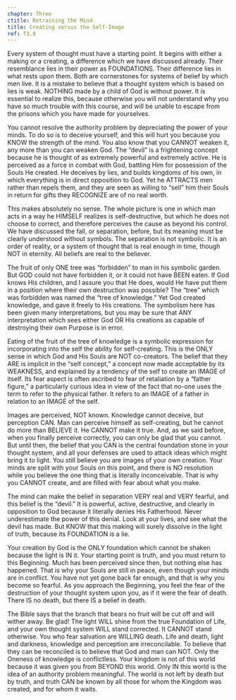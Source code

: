 ```yaml
---
chapter: Three
ctitle: Retraining the Mind
title: Creating versus the Self-Image
ref: T3.8
---
```


Every system of thought must have a starting point. It begins with
either a making or a creating, a difference which we have discussed
already. Their resemblance lies in their power as FOUNDATIONS. Their
difference lies in what rests upon them. Both are cornerstones for
systems of belief by which men live. It is a mistake to believe that a
thought system which is based on lies is weak. NOTHING made by a child
of God is without power. It is essential to realize this, because
otherwise you will not understand why you have so much trouble with this
course, and will be unable to escape from the prisons which you have
made for yourselves.

You cannot resolve the authority problem by depreciating the power of
your minds. To do so is to deceive yourself, and this will hurt you
because you KNOW the strength of the mind. You also know that you CANNOT
weaken it, any more than you can weaken God. The “devil” is a
frightening concept because he is thought of as extremely powerful and
extremely active. He is perceived as a force in combat with God,
battling Him for possession of the Souls He created. He
deceives by lies, and builds kingdoms of his own, in which everything is
in direct opposition to God. Yet he ATTRACTS men rather than repels
them, and they are seen as willing to “sell” him their Souls in return
for gifts they RECOGNIZE are of no real worth.

This makes absolutely no sense. The whole picture is one in which man
acts in a way he HIMSELF realizes is self-destructive, but which he does
not choose to correct, and therefore perceives the cause as beyond his
control. We have discussed the fall, or separation, before, but its
meaning must be clearly understood without symbols. The separation is
not symbolic. It is an order of reality, or a system of thought that is
real enough in time, though NOT in eternity. All beliefs are real to the
believer.

The fruit of only ONE tree was “forbidden” to man in his symbolic
garden. But GOD could not have forbidden it, or it could not have BEEN
eaten. If God knows His children, and I assure you that He does, would
He have put them in a position where their own destruction was possible?
The “tree” which was forbidden was named the “tree of knowledge.” Yet
God created knowledge, and gave it freely to His creations. The
symbolism here has been given many interpretations, but you may be sure
that ANY interpretation which sees either God OR His creations as
capable of destroying their own Purpose is in error.

Eating of the fruit of the tree of knowledge is a symbolic expression
for incorporating into the self the ability for self-creating. This is
the ONLY sense in which God and His Souls are NOT co-creators. The
belief that they ARE is implicit in the “self concept,” a concept now
made acceptable by its WEAKNESS, and explained by a tendency of the self
to create an IMAGE of itself. Its fear aspect is often ascribed to fear
of retaliation by a “father figure,” a particularly curious idea in view
of the fact that no-one uses the term to refer to the physical father.
It refers to an IMAGE of a father in relation to an IMAGE of the self.

Images are perceived, NOT known. Knowledge cannot deceive, but
perception CAN. Man can perceive himself as self-creating, but he cannot
do more than BELIEVE it. He CANNOT make it true. And, as we said before,
when you finally perceive correctly, you can only be glad that you
cannot. But until then, the belief that you CAN
is the central foundation stone in your thought system, and all your
defenses are used to attack ideas which might bring it to light. You
still believe you are images of your own creation. Your minds are split
with your Souls on this point, and there is NO resolution while you
believe the one thing that is literally inconceivable. That is why you
CANNOT create, and are filled with fear about what you make.

The mind can make the belief in separation VERY real and VERY fearful,
and this belief is the “devil.” It is powerful, active, destructive, and
clearly in opposition to God because it literally denies His Fatherhood.
Never underestimate the power of this denial. Look at your lives, and
see what the devil has made. But KNOW that this making will surely
dissolve in the light of truth, because its FOUNDATION is a lie.

Your creation by God is the ONLY foundation which cannot be shaken
because the light is IN it. Your starting point is truth, and you must
return to this Beginning. Much has been perceived since then, but
nothing else has happened. That is why your Souls are still in peace,
even though your minds are in conflict. You have not yet gone back far
enough, and that is why you become so fearful. As you approach the
Beginning, you feel the fear of the destruction of your thought system
upon you, as if it were the fear of death. There IS no death, but there
IS a belief in death.

The Bible says that the branch that bears no fruit will be cut off and
will wither away. Be glad! The light WILL shine from the true Foundation
of Life, and your own thought system WILL stand corrected. It CANNOT
stand otherwise. You who fear salvation are WILLING death. Life and
death, light and darkness, knowledge and perception are irreconcilable.
To believe that they can be reconciled is to believe that God and man
can NOT. Only the Oneness of knowledge is conflictless. Your kingdom is
not of this world because it was given you from BEYOND this world. Only
IN this world is the idea of an authority problem meaningful. The world
is not left by death but by truth, and truth CAN be known by all those
for whom the Kingdom was created, and for whom it waits.

